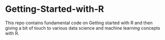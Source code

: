 # Getting-Started-with-R
This repo contains fundamental code on Getting started with R and then giving a bit of touch to various data science and machine learning concepts with R.

